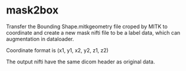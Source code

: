 # mask2box

Transfer the Bounding Shape.mitkgeometry file croped by MITK to coordinate and create a new mask nifti file to be a label data, which can augmentation in dataloader.

Coordinate format is (x1, y1, x2, y2, z1, z2)

The output nifti have the same dicom header as original data.
